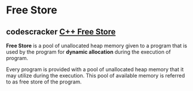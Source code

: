 # Free Store



## codescracker [C++ Free Store](https://codescracker.com/cpp/cpp-free-store.htm)

**Free Store** is a pool of unallocated heap memory given to a program that is used by the program for **dynamic allocation** during the execution of program.

Every program is provided with a pool of unallocated heap memory that it may utilize during the execution. This pool of available memory is referred to as free store of the program.


